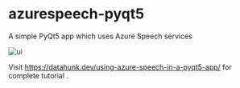 # azurespeech-pyqt5
A simple PyQt5 app which uses Azure Speech services


![ui](https://user-images.githubusercontent.com/51025361/113690817-733f3280-96e9-11eb-8767-3e8047a7abe4.PNG)

Visit https://datahunk.dev/using-azure-speech-in-a-pyqt5-app/ for complete tutorial .
